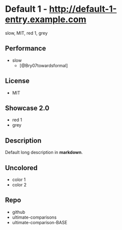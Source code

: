 # Default 1 - http://default-1-entry.example.com
slow, MIT, red 1, grey

## Performance
- slow
    - [@Bry07towardsformal]

## License
- MIT

## Showcase 2.0
- red 1
- grey

## Description
Default long description in __markdown__.

## Uncolored
- color 1
- color 2

## Repo
- github
- ultimate-comparisons
- ultimate-comparison-BASE